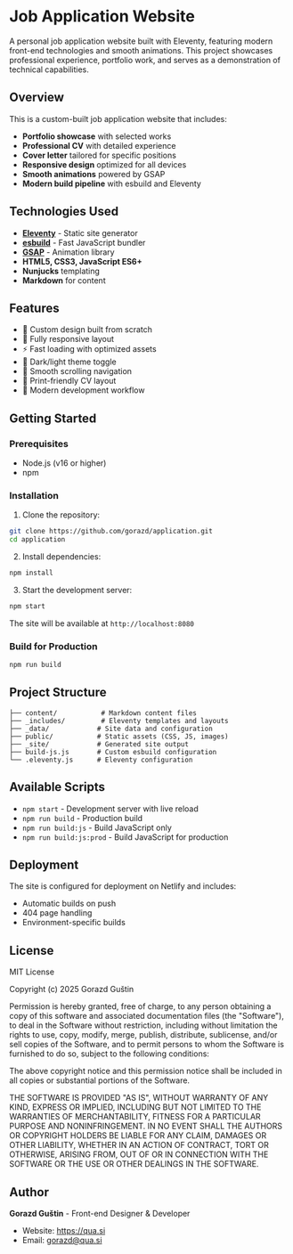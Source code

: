 # Job Application Website

A personal job application website built with Eleventy, featuring modern front-end technologies and smooth animations. This project showcases professional experience, portfolio work, and serves as a demonstration of technical capabilities.

## Overview

This is a custom-built job application website that includes:
- **Portfolio showcase** with selected works
- **Professional CV** with detailed experience
- **Cover letter** tailored for specific positions
- **Responsive design** optimized for all devices
- **Smooth animations** powered by GSAP
- **Modern build pipeline** with esbuild and Eleventy

## Technologies Used

- **[Eleventy](https://www.11ty.dev/)** - Static site generator
- **[esbuild](https://esbuild.github.io/)** - Fast JavaScript bundler
- **[GSAP](https://greensock.com/gsap/)** - Animation library
- **HTML5, CSS3, JavaScript ES6+**
- **Nunjucks** templating
- **Markdown** for content

## Features

- 🎨 Custom design built from scratch
- 📱 Fully responsive layout
- ⚡ Fast loading with optimized assets
- 🌙 Dark/light theme toggle
- 🎯 Smooth scrolling navigation
- 📄 Print-friendly CV layout
- 🔧 Modern development workflow

## Getting Started

### Prerequisites

- Node.js (v16 or higher)
- npm

### Installation

1. Clone the repository:
```bash
git clone https://github.com/gorazd/application.git
cd application
```

2. Install dependencies:
```bash
npm install
```

3. Start the development server:
```bash
npm start
```

The site will be available at `http://localhost:8080`

### Build for Production

```bash
npm run build
```

## Project Structure

```
├── content/           # Markdown content files
├── _includes/         # Eleventy templates and layouts
├── _data/            # Site data and configuration
├── public/           # Static assets (CSS, JS, images)
├── _site/            # Generated site output
├── build-js.js       # Custom esbuild configuration
└── .eleventy.js      # Eleventy configuration
```

## Available Scripts

- `npm start` - Development server with live reload
- `npm run build` - Production build
- `npm run build:js` - Build JavaScript only
- `npm run build:js:prod` - Build JavaScript for production

## Deployment

The site is configured for deployment on Netlify and includes:
- Automatic builds on push
- 404 page handling
- Environment-specific builds

## License

MIT License

Copyright (c) 2025 Gorazd Guštin

Permission is hereby granted, free of charge, to any person obtaining a copy
of this software and associated documentation files (the "Software"), to deal
in the Software without restriction, including without limitation the rights
to use, copy, modify, merge, publish, distribute, sublicense, and/or sell
copies of the Software, and to permit persons to whom the Software is
furnished to do so, subject to the following conditions:

The above copyright notice and this permission notice shall be included in all
copies or substantial portions of the Software.

THE SOFTWARE IS PROVIDED "AS IS", WITHOUT WARRANTY OF ANY KIND, EXPRESS OR
IMPLIED, INCLUDING BUT NOT LIMITED TO THE WARRANTIES OF MERCHANTABILITY,
FITNESS FOR A PARTICULAR PURPOSE AND NONINFRINGEMENT. IN NO EVENT SHALL THE
AUTHORS OR COPYRIGHT HOLDERS BE LIABLE FOR ANY CLAIM, DAMAGES OR OTHER
LIABILITY, WHETHER IN AN ACTION OF CONTRACT, TORT OR OTHERWISE, ARISING FROM,
OUT OF OR IN CONNECTION WITH THE SOFTWARE OR THE USE OR OTHER DEALINGS IN THE
SOFTWARE.

## Author

**Gorazd Guštin** - Front-end Designer & Developer

- Website: https://qua.si
- Email: gorazd@qua.si
